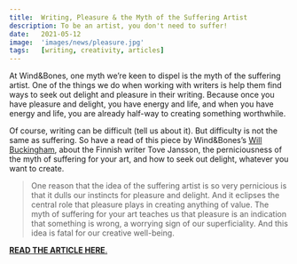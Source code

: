 ```yaml
---
title:  Writing, Pleasure & the Myth of the Suffering Artist
description: To be an artist, you don't need to suffer!
date:   2021-05-12
image:  'images/news/pleasure.jpg'
tags:   [writing, creativity, articles]
---
```


At Wind&Bones, one myth we’re keen to dispel is the myth of the suffering artist. One of the things we do when working with writers is help them find ways to seek out delight and pleasure in their writing. Because once you have pleasure and delight, you have energy and life, and when you have energy and life, you are already half-way to creating something worthwhile.

Of course, writing can be difficult (tell us about it). But difficulty is not the same as suffering. So have a read of this piece by Wind&Bones’s [Will Buckingham](https://www.willbuckingham.com), about the Finnish writer Tove Jansson, the perniciousness of the myth of suffering for your art, and how to seek out delight, whatever you want to create.

> One reason that the idea of the suffering artist is so very pernicious is that it dulls our instincts for pleasure and delight. And it eclipses the central role that pleasure plays in creating anything of value. The myth of suffering for your art teaches us that pleasure is an indication that something is wrong, a worrying sign of our superficiality. And this idea is fatal for our creative well-being.

[**READ THE ARTICLE HERE**.](https://willbuckingham.medium.com/the-secret-of-creativity-is-not-suffering-it-is-pleasure-89268d9583be?sk=b688bd970a96314e97e3607d683120e5)